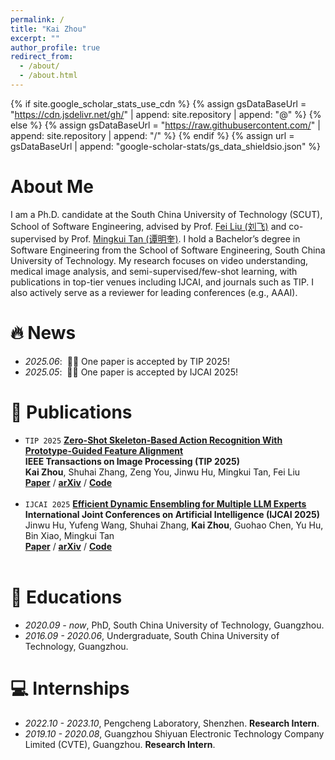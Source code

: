 ```yaml
---
permalink: /
title: "Kai Zhou"
excerpt: ""
author_profile: true
redirect_from: 
  - /about/
  - /about.html
---
```


{% if site.google_scholar_stats_use_cdn %}
{% assign gsDataBaseUrl = "https://cdn.jsdelivr.net/gh/" | append: site.repository | append: "@" %}
{% else %}
{% assign gsDataBaseUrl = "https://raw.githubusercontent.com/" | append: site.repository | append: "/" %}
{% endif %}
{% assign url = gsDataBaseUrl | append: "google-scholar-stats/gs_data_shieldsio.json" %}

<span class='anchor' id='about-me'></span>

# About Me
I am a Ph.D. candidate at the South China University of Technology (SCUT), School of Software Engineering, advised by Prof. [Fei Liu (刘飞)](https://scholar.google.com/citations?user=gC-YMYgAAAAJ) and co-supervised by Prof. [Mingkui Tan (谭明奎)](https://tanmingkui.github.io/). I hold a Bachelor’s degree in Software Engineering from the School of Software Engineering, South China University of Technology. My research focuses on video understanding, medical image analysis, and semi-supervised/few-shot learning, with publications in top-tier venues including IJCAI, and journals such as TIP. I also actively serve as a reviewer for leading conferences (e.g., AAAI).


# 🔥 News
- *2025.06*: &nbsp;🎉🎉 One paper is accepted by TIP 2025! 
- *2025.05*: &nbsp;🎉🎉 One paper is accepted by IJCAI 2025!

# 📝 Publications 
<ul>
<li><code>TIP 2025</code> <a href="https://doi.org/10.1109/TIP.2025.3586487"><strong>Zero-Shot Skeleton-Based Action Recognition With Prototype-Guided Feature Alignment</strong></a><br>
<strong>IEEE Transactions on Image Processing (TIP 2025)</strong><br>
<strong>Kai Zhou</strong>, Shuhai Zhang, Zeng You, Jinwu Hu, Mingkui Tan, Fei Liu<br>
<a href="https://doi.org/10.1109/TIP.2025.3586487"><strong>Paper</strong></a> /
<a href="https://arxiv.org/abs/2507.00566"><strong>arXiv</strong></a> / <a href="https://github.com/kaai520/PGFA"><strong>Code</strong></a>
</li>
<br>

<li>
<code>IJCAI 2025</code> <a href="https://arxiv.org/abs/2412.07448"><strong>Efficient Dynamic Ensembling for Multiple LLM Experts</strong></a><br>
<strong>International Joint Conferences on Artificial Intelligence (IJCAI 2025)</strong><br>
Jinwu Hu, Yufeng Wang, Shuhai Zhang, <strong>Kai Zhou</strong>, Guohao Chen, Yu Hu, Bin Xiao, Mingkui Tan<br>
<a href="https://www.ijcai.org/proceedings/2025/900"><strong>Paper</strong></a> / <a href="https://arxiv.org/abs/2412.07448"><strong>arXiv</strong></a> / <a href="https://github.com/Fhujinwu/DER"><strong>Code</strong></a>
</li>
<br>
</ul>
<!-- # 🎖 Honors and Awards
- *2021.10* Lorem ipsum dolor sit amet, consectetur adipiscing elit. Vivamus ornare aliquet ipsum, ac tempus justo dapibus sit amet. 
- *2021.09* Lorem ipsum dolor sit amet, consectetur adipiscing elit. Vivamus ornare aliquet ipsum, ac tempus justo dapibus sit amet.  -->

# 📖 Educations
- *2020.09 - now*, PhD, South China University of Technology, Guangzhou.
- *2016.09 - 2020.06*, Undergraduate, South China University of Technology, Guangzhou. 

# 💻 Internships
- *2022.10 - 2023.10*, Pengcheng Laboratory, Shenzhen.
**Research Intern**.
- *2019.10 - 2020.08*, Guangzhou Shiyuan Electronic Technology Company Limited (CVTE), Guangzhou.
**Research Intern**.
